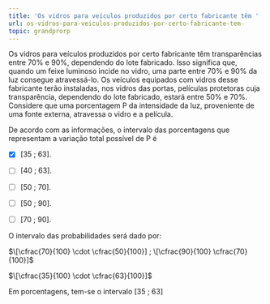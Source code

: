 ```yaml
---
title: 'Os vidros para veículos produzidos por certo fabricante têm '
url: os-vidros-para-veiculos-produzidos-por-certo-fabricante-tem-
topic: grandprorp
---
```



Os vidros para veículos produzidos por certo fabricante têm transparências entre 70% e 90%, dependendo do lote fabricado. Isso significa que, quando um feixe luminoso incide no vidro, uma parte entre 70% e 90% da luz consegue atravessá-lo. Os veículos equipados com vidros desse fabricante terão instaladas, nos vidros das portas, películas protetoras cuja transparência, dependendo do lote fabricado, estará entre 50% e 70%. Considere que uma porcentagem P da intensidade da luz, proveniente de uma fonte externa, atravessa o vidro e a película.

De acordo com as informações, o intervalo das porcentagens que representam a variação total possível de P é



- [x] \[35 ; 63].
- [ ] \[40 ; 63].
- [ ] \[50 ; 70].
- [ ] \[50 ; 90].
- [ ] \[70 ; 90].


O intervalo das probabilidades será dado por:

$\[\cfrac{70}{100} \cdot \cfrac{50}{100}] ; \[\cfrac{90}{100} \cfrac{70}{100}]$

$\[\cfrac{35}{100} \cdot \cfrac{63}{100}]$

Em porcentagens, tem-se o intervalo \[35 ; 63]
